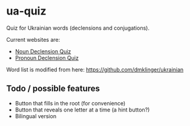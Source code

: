 # ua-quiz
Quiz for Ukrainian words (declensions and conjugations).

Current websites are:
* [Noun Declension Quiz](./nouns.html)
* [Pronoun Declension Quiz](./pronouns.html)

Word list is modified from here: https://github.com/dmklinger/ukrainian

## Todo / possible features
* Button that fills in the root (for convenience)
* Button that reveals one letter at a time (a hint button?)
* Bilingual version